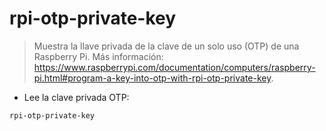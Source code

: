 # rpi-otp-private-key

> Muestra la llave privada de la clave de un solo uso (OTP) de una Raspberry Pi.
> Más información: <https://www.raspberrypi.com/documentation/computers/raspberry-pi.html#program-a-key-into-otp-with-rpi-otp-private-key>.

- Lee la clave privada OTP:

`rpi-otp-private-key`
